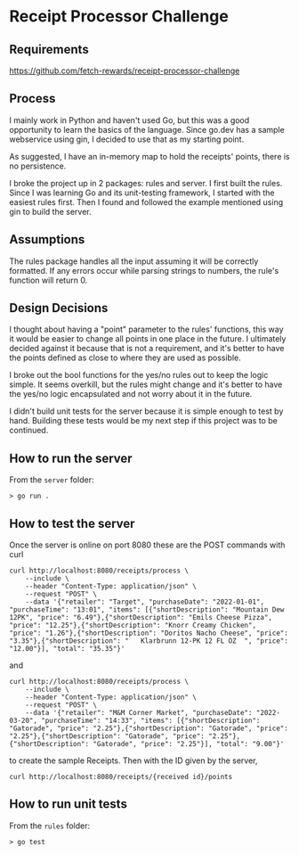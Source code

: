 # Receipt Processor Challenge

## Requirements

https://github.com/fetch-rewards/receipt-processor-challenge

## Process

I mainly work in Python and haven't used Go, but this was a good opportunity to learn the
basics of the language. Since go.dev has a sample webservice using gin, I decided to use
that as my starting point.

As suggested, I have an in-memory map to hold the receipts' points, there is no persistence.

I broke the project up in 2 packages: rules and server. I first built the rules. Since I 
was learning Go and its unit-testing framework, I started with the easiest rules first.
Then I found and followed the example mentioned using gin to build the server.

## Assumptions

The rules package handles all the input assuming it will be correctly formatted. If any
errors occur while parsing strings to numbers, the rule's function will return 0.

## Design Decisions

I thought about having a "point" parameter to the rules' functions, this way it would be
easier to change all points in one place in the future. I ultimately decided against it
because that is not a requirement, and it's better to have the points defined as close to
where they are used as possible.

I broke out the bool functions for the yes/no rules out to keep the logic simple. It seems
overkill, but the rules might change and it's better to have the yes/no logic encapsulated 
and not worry about it in the future.

I didn't build unit tests for the server because it is simple enough to test by hand. 
Building these tests would be my next step if this project was to be continued.

## How to run the server

From the `server` folder:

`> go run .`

## How to test the server

Once the server is online on port 8080 these are the POST commands with curl

```
curl http://localhost:8080/receipts/process \
    --include \
    --header "Content-Type: application/json" \
    --request "POST" \
    --data '{"retailer": "Target", "purchaseDate": "2022-01-01", "purchaseTime": "13:01", "items": [{"shortDescription": "Mountain Dew 12PK", "price": "6.49"},{"shortDescription": "Emils Cheese Pizza", "price": "12.25"},{"shortDescription": "Knorr Creamy Chicken", "price": "1.26"},{"shortDescription": "Doritos Nacho Cheese", "price": "3.35"},{"shortDescription": "   Klarbrunn 12-PK 12 FL OZ  ", "price": "12.00"}], "total": "35.35"}'
```

and 

```
curl http://localhost:8080/receipts/process \
    --include \
    --header "Content-Type: application/json" \
    --request "POST" \
    --data '{"retailer": "M&M Corner Market", "purchaseDate": "2022-03-20", "purchaseTime": "14:33", "items": [{"shortDescription": "Gatorade", "price": "2.25"},{"shortDescription": "Gatorade", "price": "2.25"},{"shortDescription": "Gatorade", "price": "2.25"},{"shortDescription": "Gatorade", "price": "2.25"}], "total": "9.00"}'
```

to create the sample Receipts. Then with the ID given by the server, 

```
curl http://localhost:8080/receipts/{received id}/points
```

## How to run unit tests

From the `rules` folder:

`> go test`
